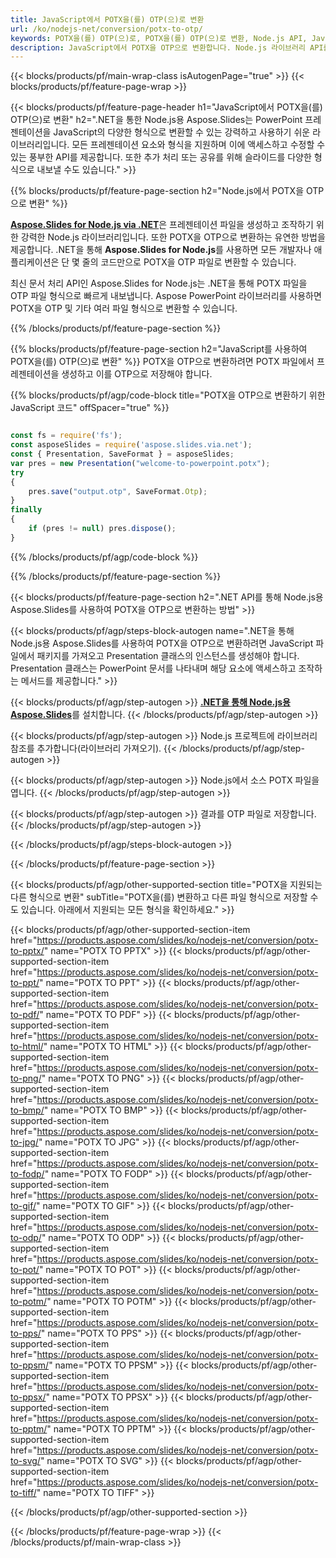 ```yaml
---
title: JavaScript에서 POTX을(를) OTP(으)로 변환
url: /ko/nodejs-net/conversion/potx-to-otp/
keywords: POTX을(를) OTP(으)로, POTX을(를) OTP(으)로 변환, Node.js API, JavaScript 라이브러리, POTX, OTP
description: JavaScript에서 POTX을 OTP으로 변환합니다. Node.js 라이브러리 API를 사용하여 POTX 파일을 OTP으로 변환
---
```


{{< blocks/products/pf/main-wrap-class isAutogenPage="true" >}}
{{< blocks/products/pf/feature-page-wrap >}}

{{< blocks/products/pf/feature-page-header h1="JavaScript에서 POTX을(를) OTP(으)로 변환" h2=".NET을 통한 Node.js용 Aspose.Slides는 PowerPoint 프레젠테이션을 JavaScript의 다양한 형식으로 변환할 수 있는 강력하고 사용하기 쉬운 라이브러리입니다. 모든 프레젠테이션 요소와 형식을 지원하며 이에 액세스하고 수정할 수 있는 풍부한 API를 제공합니다. 또한 추가 처리 또는 공유를 위해 슬라이드를 다양한 형식으로 내보낼 수도 있습니다." >}}

{{% blocks/products/pf/feature-page-section h2="Node.js에서 POTX을 OTP으로 변환" %}}

[**Aspose.Slides for Node.js via .NET**](https://products.aspose.com/slides/ko/nodejs-net/)은 프레젠테이션 파일을 생성하고 조작하기 위한 강력한 Node.js 라이브러리입니다. 또한 POTX을 OTP으로 변환하는 유연한 방법을 제공합니다. .NET을 통해 **Aspose.Slides for Node.js**를 사용하면 모든 개발자나 애플리케이션은 단 몇 줄의 코드만으로 POTX을 OTP 파일로 변환할 수 있습니다.

최신 문서 처리 API인 Aspose.Slides for Node.js는 .NET을 통해 POTX 파일을 OTP 파일 형식으로 빠르게 내보냅니다. Aspose PowerPoint 라이브러리를 사용하면 POTX을 OTP 및 기타 여러 파일 형식으로 변환할 수 있습니다.

{{% /blocks/products/pf/feature-page-section %}}

{{% blocks/products/pf/feature-page-section  h2="JavaScript를 사용하여 POTX을(를) OTP(으)로 변환" %}}
POTX을 OTP으로 변환하려면 POTX 파일에서 프레젠테이션을 생성하고 이를 OTP으로 저장해야 합니다.

{{% blocks/products/pf/agp/code-block title="POTX을 OTP으로 변환하기 위한 JavaScript 코드" offSpacer="true" %}}

```javascript

const fs = require('fs');
const asposeSlides = require('aspose.slides.via.net');
const { Presentation, SaveFormat } = asposeSlides;
var pres = new Presentation("welcome-to-powerpoint.potx");
try
{
    pres.save("output.otp", SaveFormat.Otp);
}
finally
{
    if (pres != null) pres.dispose();
}
```


{{% /blocks/products/pf/agp/code-block %}}

{{% /blocks/products/pf/feature-page-section %}}

{{< blocks/products/pf/feature-page-section  h2=".NET API를 통해 Node.js용 Aspose.Slides를 사용하여 POTX을 OTP으로 변환하는 방법" >}}

{{< blocks/products/pf/agp/steps-block-autogen name=".NET을 통해 Node.js용 Aspose.Slides를 사용하여 POTX을 OTP으로 변환하려면 JavaScript 파일에서 패키지를 가져오고 Presentation 클래스의 인스턴스를 생성해야 합니다. Presentation 클래스는 PowerPoint 문서를 나타내며 해당 요소에 액세스하고 조작하는 메서드를 제공합니다." >}}

{{< blocks/products/pf/agp/step-autogen >}}
[**.NET을 통해 Node.js용 Aspose.Slides**](https://products.aspose.com/slides/ko/nodejs-net/)를 설치합니다.
{{< /blocks/products/pf/agp/step-autogen >}}

{{< blocks/products/pf/agp/step-autogen >}}
Node.js 프로젝트에 라이브러리 참조를 추가합니다(라이브러리 가져오기).
{{< /blocks/products/pf/agp/step-autogen >}}

{{< blocks/products/pf/agp/step-autogen >}}
Node.js에서 소스 POTX 파일을 엽니다.
{{< /blocks/products/pf/agp/step-autogen >}}

{{< blocks/products/pf/agp/step-autogen >}}
결과를 OTP 파일로 저장합니다.
{{< /blocks/products/pf/agp/step-autogen >}}

{{< /blocks/products/pf/agp/steps-block-autogen >}}

{{< /blocks/products/pf/feature-page-section >}}

{{< blocks/products/pf/agp/other-supported-section title="POTX을 지원되는 다른 형식으로 변환" subTitle="POTX을(를) 변환하고 다른 파일 형식으로 저장할 수도 있습니다. 아래에서 지원되는 모든 형식을 확인하세요." >}}

{{< blocks/products/pf/agp/other-supported-section-item href="https://products.aspose.com/slides/ko/nodejs-net/conversion/potx-to-pptx/" name="POTX TO PPTX" >}}
{{< blocks/products/pf/agp/other-supported-section-item href="https://products.aspose.com/slides/ko/nodejs-net/conversion/potx-to-ppt/" name="POTX TO PPT" >}}
{{< blocks/products/pf/agp/other-supported-section-item href="https://products.aspose.com/slides/ko/nodejs-net/conversion/potx-to-pdf/" name="POTX TO PDF" >}}
{{< blocks/products/pf/agp/other-supported-section-item href="https://products.aspose.com/slides/ko/nodejs-net/conversion/potx-to-html/" name="POTX TO HTML" >}}
{{< blocks/products/pf/agp/other-supported-section-item href="https://products.aspose.com/slides/ko/nodejs-net/conversion/potx-to-png/" name="POTX TO PNG" >}}
{{< blocks/products/pf/agp/other-supported-section-item href="https://products.aspose.com/slides/ko/nodejs-net/conversion/potx-to-bmp/" name="POTX TO BMP" >}}
{{< blocks/products/pf/agp/other-supported-section-item href="https://products.aspose.com/slides/ko/nodejs-net/conversion/potx-to-jpg/" name="POTX TO JPG" >}}
{{< blocks/products/pf/agp/other-supported-section-item href="https://products.aspose.com/slides/ko/nodejs-net/conversion/potx-to-fodp/" name="POTX TO FODP" >}}
{{< blocks/products/pf/agp/other-supported-section-item href="https://products.aspose.com/slides/ko/nodejs-net/conversion/potx-to-gif/" name="POTX TO GIF" >}}
{{< blocks/products/pf/agp/other-supported-section-item href="https://products.aspose.com/slides/ko/nodejs-net/conversion/potx-to-odp/" name="POTX TO ODP" >}}
{{< blocks/products/pf/agp/other-supported-section-item href="https://products.aspose.com/slides/ko/nodejs-net/conversion/potx-to-pot/" name="POTX TO POT" >}}
{{< blocks/products/pf/agp/other-supported-section-item href="https://products.aspose.com/slides/ko/nodejs-net/conversion/potx-to-potm/" name="POTX TO POTM" >}}
{{< blocks/products/pf/agp/other-supported-section-item href="https://products.aspose.com/slides/ko/nodejs-net/conversion/potx-to-pps/" name="POTX TO PPS" >}}
{{< blocks/products/pf/agp/other-supported-section-item href="https://products.aspose.com/slides/ko/nodejs-net/conversion/potx-to-ppsm/" name="POTX TO PPSM" >}}
{{< blocks/products/pf/agp/other-supported-section-item href="https://products.aspose.com/slides/ko/nodejs-net/conversion/potx-to-ppsx/" name="POTX TO PPSX" >}}
{{< blocks/products/pf/agp/other-supported-section-item href="https://products.aspose.com/slides/ko/nodejs-net/conversion/potx-to-pptm/" name="POTX TO PPTM" >}}
{{< blocks/products/pf/agp/other-supported-section-item href="https://products.aspose.com/slides/ko/nodejs-net/conversion/potx-to-svg/" name="POTX TO SVG" >}}
{{< blocks/products/pf/agp/other-supported-section-item href="https://products.aspose.com/slides/ko/nodejs-net/conversion/potx-to-tiff/" name="POTX TO TIFF" >}}


{{< /blocks/products/pf/agp/other-supported-section >}}

{{< /blocks/products/pf/feature-page-wrap >}}
{{< /blocks/products/pf/main-wrap-class >}}